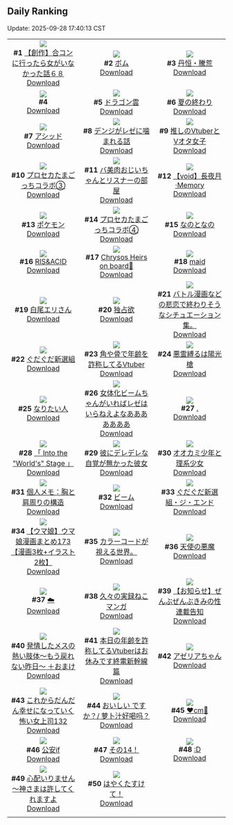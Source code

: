 ## Daily Ranking
Update: 2025-09-28 17:40:13 CST

|      |      |      |
| :----: | :----: | :----: |
| ![](https://i.pixiv.re/c/240x480/img-master/img/2025/09/26/02/08/18/135535089_p0_master1200.jpg)<br>**#1** [【創作】合コンに行ったら女がいなかった話６８](https://www.pixiv.net/artworks/135535089)<br>[Download](https://i.pixiv.re/img-original/img/2025/09/26/02/08/18/135535089_p0.jpg) | ![](https://i.pixiv.re/c/240x480/img-master/img/2025/09/27/00/00/16/135571054_p0_master1200.jpg)<br>**#2** [ボム](https://www.pixiv.net/artworks/135571054)<br>[Download](https://i.pixiv.re/img-original/img/2025/09/27/00/00/16/135571054_p0.jpg) | ![](https://i.pixiv.re/c/240x480/img-master/img/2025/09/26/00/00/14/135535074_p0_master1200.jpg)<br>**#3** [丹恒・騰荒](https://www.pixiv.net/artworks/135535074)<br>[Download](https://i.pixiv.re/img-original/img/2025/09/26/00/00/14/135535074_p0.jpg) |
| ![](https://s.pximg.net/common/images/limit_unviewable_s.png)<br>**#4** [](https://www.pixiv.net/artworks/135595863)<br>[Download](https://s.pximg.net/common/images/limit_unviewable_s.png) | ![](https://i.pixiv.re/c/240x480/img-master/img/2025/09/26/07/30/04/135544310_p0_master1200.jpg)<br>**#5** [ドラゴン雲](https://www.pixiv.net/artworks/135544310)<br>[Download](https://i.pixiv.re/img-original/img/2025/09/26/07/30/04/135544310_p0.jpg) | ![](https://i.pixiv.re/c/240x480/img-master/img/2025/09/26/00/01/27/135535327_p0_master1200.jpg)<br>**#6** [夏の終わり](https://www.pixiv.net/artworks/135535327)<br>[Download](https://i.pixiv.re/img-original/img/2025/09/26/00/01/27/135535327_p0.png) |
| ![](https://i.pixiv.re/c/240x480/img-master/img/2025/09/26/00/17/00/135536173_p0_master1200.jpg)<br>**#7** [アシッド](https://www.pixiv.net/artworks/135536173)<br>[Download](https://i.pixiv.re/img-original/img/2025/09/26/00/17/00/135536173_p0.png) | ![](https://i.pixiv.re/c/240x480/img-master/img/2025/09/26/00/16/16/135536146_p0_master1200.jpg)<br>**#8** [デンジがレゼに噛まれる話](https://www.pixiv.net/artworks/135536146)<br>[Download](https://i.pixiv.re/img-original/img/2025/09/26/00/16/16/135536146_p0.png) | ![](https://i.pixiv.re/c/240x480/img-master/img/2025/09/26/18/00/37/135556429_p0_master1200.jpg)<br>**#9** [推しのVtuberとVオタ女子](https://www.pixiv.net/artworks/135556429)<br>[Download](https://i.pixiv.re/img-original/img/2025/09/26/18/00/37/135556429_p0.jpg) |
| ![](https://i.pixiv.re/c/240x480/img-master/img/2025/09/26/17/38/40/135555720_p0_master1200.jpg)<br>**#10** [プロセカたまごっちコラボ③](https://www.pixiv.net/artworks/135555720)<br>[Download](https://i.pixiv.re/img-original/img/2025/09/26/17/38/40/135555720_p0.jpg) | ![](https://i.pixiv.re/c/240x480/img-master/img/2025/09/27/00/01/35/135571306_p0_master1200.jpg)<br>**#11** [バ美肉おじいちゃんとリスナーの部屋](https://www.pixiv.net/artworks/135571306)<br>[Download](https://i.pixiv.re/img-original/img/2025/09/27/00/01/35/135571306_p0.jpg) | ![](https://i.pixiv.re/c/240x480/img-master/img/2025/09/26/00/31/02/135536751_p0_master1200.jpg)<br>**#12** [【void】長夜月·Memory](https://www.pixiv.net/artworks/135536751)<br>[Download](https://i.pixiv.re/img-original/img/2025/09/26/00/31/02/135536751_p0.jpg) |
| ![](https://i.pixiv.re/c/240x480/img-master/img/2025/09/26/17/56/02/135556156_p0_master1200.jpg)<br>**#13** [ポケモン](https://www.pixiv.net/artworks/135556156)<br>[Download](https://i.pixiv.re/img-original/img/2025/09/26/17/56/02/135556156_p0.jpg) | ![](https://i.pixiv.re/c/240x480/img-master/img/2025/09/27/13/38/39/135589149_p0_master1200.jpg)<br>**#14** [プロセカたまごっちコラボ④](https://www.pixiv.net/artworks/135589149)<br>[Download](https://i.pixiv.re/img-original/img/2025/09/27/13/38/39/135589149_p0.jpg) | ![](https://i.pixiv.re/c/240x480/img-master/img/2025/09/26/18/12/27/135557027_p0_master1200.jpg)<br>**#15** [なのとなの](https://www.pixiv.net/artworks/135557027)<br>[Download](https://i.pixiv.re/img-original/img/2025/09/26/18/12/27/135557027_p0.png) |
| ![](https://i.pixiv.re/c/240x480/img-master/img/2025/09/26/00/50/53/135537462_p0_master1200.jpg)<br>**#16** [RIS&ACID](https://www.pixiv.net/artworks/135537462)<br>[Download](https://i.pixiv.re/img-original/img/2025/09/26/00/50/53/135537462_p0.jpg) | ![](https://i.pixiv.re/c/240x480/img-master/img/2025/09/26/23/13/42/135563356_p0_master1200.jpg)<br>**#17** [Chrysos Heirs on board🚀](https://www.pixiv.net/artworks/135563356)<br>[Download](https://i.pixiv.re/img-original/img/2025/09/26/23/13/42/135563356_p0.png) | ![](https://i.pixiv.re/c/240x480/img-master/img/2025/09/26/12/38/47/135549789_p0_master1200.jpg)<br>**#18** [maid](https://www.pixiv.net/artworks/135549789)<br>[Download](https://i.pixiv.re/img-original/img/2025/09/26/12/38/47/135549789_p0.jpg) |
| ![](https://i.pixiv.re/c/240x480/img-master/img/2025/09/26/00/02/08/135535407_p0_master1200.jpg)<br>**#19** [白尾エリさん](https://www.pixiv.net/artworks/135535407)<br>[Download](https://i.pixiv.re/img-original/img/2025/09/26/00/02/08/135535407_p0.png) | ![](https://i.pixiv.re/c/240x480/img-master/img/2025/09/26/19/00/16/135558538_p0_master1200.jpg)<br>**#20** [独占欲](https://www.pixiv.net/artworks/135558538)<br>[Download](https://i.pixiv.re/img-original/img/2025/09/26/19/00/16/135558538_p0.jpg) | ![](https://i.pixiv.re/c/240x480/img-master/img/2025/09/27/11/05/28/135575392_p0_master1200.jpg)<br>**#21** [バトル漫画などの悲恋で終わりそうなシチュエーション集。](https://www.pixiv.net/artworks/135575392)<br>[Download](https://i.pixiv.re/img-original/img/2025/09/27/11/05/28/135575392_p0.jpg) |
| ![](https://i.pixiv.re/c/240x480/img-master/img/2025/09/26/00/01/13/135535293_p0_master1200.jpg)<br>**#22** [ぐだぐだ新選組](https://www.pixiv.net/artworks/135535293)<br>[Download](https://i.pixiv.re/img-original/img/2025/09/26/00/01/13/135535293_p0.png) | ![](https://i.pixiv.re/c/240x480/img-master/img/2025/09/26/21/01/30/135563317_p0_master1200.jpg)<br>**#23** [角や骨で年齢を詐称してるVtuber](https://www.pixiv.net/artworks/135563317)<br>[Download](https://i.pixiv.re/img-original/img/2025/09/26/21/01/30/135563317_p0.png) | ![](https://i.pixiv.re/c/240x480/img-master/img/2025/09/26/07/05/29/135543877_p0_master1200.jpg)<br>**#24** [悪霊縛るは陽光槍](https://www.pixiv.net/artworks/135543877)<br>[Download](https://i.pixiv.re/img-original/img/2025/09/26/07/05/29/135543877_p0.jpg) |
| ![](https://i.pixiv.re/c/240x480/img-master/img/2025/09/26/20/03/26/135560961_p0_master1200.jpg)<br>**#25** [なりたい人](https://www.pixiv.net/artworks/135560961)<br>[Download](https://i.pixiv.re/img-original/img/2025/09/26/20/03/26/135560961_p0.jpg) | ![](https://i.pixiv.re/c/240x480/img-master/img/2025/09/26/18/26/56/135557447_p0_master1200.jpg)<br>**#26** [女体化ビームちゃんがいればレゼはいらねえよなあああああああ](https://www.pixiv.net/artworks/135557447)<br>[Download](https://i.pixiv.re/img-original/img/2025/09/26/18/26/56/135557447_p0.jpg) | ![](https://i.pixiv.re/c/240x480/img-master/img/2025/09/26/00/00/14/135535070_p0_master1200.jpg)<br>**#27** [.](https://www.pixiv.net/artworks/135535070)<br>[Download](https://i.pixiv.re/img-original/img/2025/09/26/00/00/14/135535070_p0.jpg) |
| ![](https://i.pixiv.re/c/240x480/img-master/img/2025/09/27/17/41/26/135595930_p0_master1200.jpg)<br>**#28** [「 Into the "World's" Stage 」](https://www.pixiv.net/artworks/135595930)<br>[Download](https://i.pixiv.re/img-original/img/2025/09/27/17/41/26/135595930_p0.jpg) | ![](https://i.pixiv.re/c/240x480/img-master/img/2025/09/26/22/32/41/135567360_p0_master1200.jpg)<br>**#29** [彼にデレデレな自覚が無かった彼女](https://www.pixiv.net/artworks/135567360)<br>[Download](https://i.pixiv.re/img-original/img/2025/09/26/22/32/41/135567360_p0.png) | ![](https://i.pixiv.re/c/240x480/img-master/img/2025/09/26/18/27/34/135557472_p0_master1200.jpg)<br>**#30** [オオカミ少年と理系少女](https://www.pixiv.net/artworks/135557472)<br>[Download](https://i.pixiv.re/img-original/img/2025/09/26/18/27/34/135557472_p0.jpg) |
| ![](https://i.pixiv.re/c/240x480/img-master/img/2025/09/27/06/00/09/135579234_p0_master1200.jpg)<br>**#31** [個人メモ：胸と肩周りの構造](https://www.pixiv.net/artworks/135579234)<br>[Download](https://i.pixiv.re/img-original/img/2025/09/27/06/00/09/135579234_p0.jpg) | ![](https://i.pixiv.re/c/240x480/img-master/img/2025/09/26/18/47/32/135558097_p0_master1200.jpg)<br>**#32** [ビーム](https://www.pixiv.net/artworks/135558097)<br>[Download](https://i.pixiv.re/img-original/img/2025/09/26/18/47/32/135558097_p0.png) | ![](https://i.pixiv.re/c/240x480/img-master/img/2025/09/27/00/00/12/135571022_p0_master1200.jpg)<br>**#33** [ぐだぐだ新選組・ジ・エンド](https://www.pixiv.net/artworks/135571022)<br>[Download](https://i.pixiv.re/img-original/img/2025/09/27/00/00/12/135571022_p0.jpg) |
| ![](https://i.pixiv.re/c/240x480/img-master/img/2025/09/26/00/21/20/135536314_p0_master1200.jpg)<br>**#34** [【ウマ娘】ウマ娘漫画まとめ173【漫画3枚+イラスト2枚】](https://www.pixiv.net/artworks/135536314)<br>[Download](https://i.pixiv.re/img-original/img/2025/09/26/00/21/20/135536314_p0.jpg) | ![](https://i.pixiv.re/c/240x480/img-master/img/2025/09/27/19/16/16/135599589_p0_master1200.jpg)<br>**#35** [カラーコードが視える世界。](https://www.pixiv.net/artworks/135599589)<br>[Download](https://i.pixiv.re/img-original/img/2025/09/27/19/16/16/135599589_p0.jpg) | ![](https://i.pixiv.re/c/240x480/img-master/img/2025/09/26/00/00/09/135535036_p0_master1200.jpg)<br>**#36** [天使の悪魔](https://www.pixiv.net/artworks/135535036)<br>[Download](https://i.pixiv.re/img-original/img/2025/09/26/00/00/09/135535036_p0.png) |
| ![](https://i.pixiv.re/c/240x480/img-master/img/2025/09/26/01/41/46/135538875_p0_master1200.jpg)<br>**#37** [☁️](https://www.pixiv.net/artworks/135538875)<br>[Download](https://i.pixiv.re/img-original/img/2025/09/26/01/41/46/135538875_p0.png) | ![](https://i.pixiv.re/c/240x480/img-master/img/2025/09/27/18/00/19/135596592_p0_master1200.jpg)<br>**#38** [久々の実録ねこマンガ](https://www.pixiv.net/artworks/135596592)<br>[Download](https://i.pixiv.re/img-original/img/2025/09/27/18/00/19/135596592_p0.jpg) | ![](https://i.pixiv.re/c/240x480/img-master/img/2025/09/27/00/00/08/135570998_p0_master1200.jpg)<br>**#39** [【お知らせ】ぜんぶぜんぶきみの性 連載告知](https://www.pixiv.net/artworks/135570998)<br>[Download](https://i.pixiv.re/img-original/img/2025/09/27/00/00/08/135570998_p0.jpg) |
| ![](https://i.pixiv.re/c/240x480/img-master/img/2025/09/27/19/19/13/135599678_p0_master1200.jpg)<br>**#40** [発情したメスの熱い肢体〜もう戻れない昨日〜 ＋おまけ](https://www.pixiv.net/artworks/135599678)<br>[Download](https://i.pixiv.re/img-original/img/2025/09/27/19/19/13/135599678_p0.png) | ![](https://i.pixiv.re/c/240x480/img-master/img/2025/09/27/21/20/33/135604744_p0_master1200.jpg)<br>**#41** [本日の年齢を詐称してるVtuberはお休みです終電新幹線篇](https://www.pixiv.net/artworks/135604744)<br>[Download](https://i.pixiv.re/img-original/img/2025/09/27/21/20/33/135604744_p0.png) | ![](https://i.pixiv.re/c/240x480/img-master/img/2025/09/26/17/09/34/135555043_p0_master1200.jpg)<br>**#42** [アゼリアちゃん](https://www.pixiv.net/artworks/135555043)<br>[Download](https://i.pixiv.re/img-original/img/2025/09/26/17/09/34/135555043_p0.png) |
| ![](https://i.pixiv.re/c/240x480/img-master/img/2025/09/26/17/00/23/135554752_p0_master1200.jpg)<br>**#43** [これからだんだん幸せになっていく怖い女上司132](https://www.pixiv.net/artworks/135554752)<br>[Download](https://i.pixiv.re/img-original/img/2025/09/26/17/00/23/135554752_p0.jpg) | ![](https://i.pixiv.re/c/240x480/img-master/img/2025/09/26/20/03/24/135560960_p0_master1200.jpg)<br>**#44** [おいしい ですか？/ 萝卜汁好喝吗？](https://www.pixiv.net/artworks/135560960)<br>[Download](https://i.pixiv.re/img-original/img/2025/09/26/20/03/24/135560960_p0.jpg) | ![](https://i.pixiv.re/c/240x480/img-master/img/2025/09/26/20/28/50/135561844_p0_master1200.jpg)<br>**#45** [❤️cm🩵](https://www.pixiv.net/artworks/135561844)<br>[Download](https://i.pixiv.re/img-original/img/2025/09/26/20/28/50/135561844_p0.png) |
| ![](https://i.pixiv.re/c/240x480/img-master/img/2025/09/27/02/30/43/135576286_p0_master1200.jpg)<br>**#46** [公安if](https://www.pixiv.net/artworks/135576286)<br>[Download](https://i.pixiv.re/img-original/img/2025/09/27/02/30/43/135576286_p0.png) | ![](https://i.pixiv.re/c/240x480/img-master/img/2025/09/26/20/43/34/135562415_p0_master1200.jpg)<br>**#47** [その14！](https://www.pixiv.net/artworks/135562415)<br>[Download](https://i.pixiv.re/img-original/img/2025/09/26/20/43/34/135562415_p0.jpg) | ![](https://i.pixiv.re/c/240x480/img-master/img/2025/09/27/14/13/11/135590125_p0_master1200.jpg)<br>**#48** [:D](https://www.pixiv.net/artworks/135590125)<br>[Download](https://i.pixiv.re/img-original/img/2025/09/27/14/13/11/135590125_p0.jpg) |
| ![](https://i.pixiv.re/c/240x480/img-master/img/2025/09/27/00/00/14/135571035_p0_master1200.jpg)<br>**#49** [心配いりません～神さまは許してくれますよ](https://www.pixiv.net/artworks/135571035)<br>[Download](https://i.pixiv.re/img-original/img/2025/09/27/00/00/14/135571035_p0.jpg) | ![](https://i.pixiv.re/c/240x480/img-master/img/2025/09/26/19/11/22/135559047_p0_master1200.jpg)<br>**#50** [はやくたすけて！](https://www.pixiv.net/artworks/135559047)<br>[Download](https://i.pixiv.re/img-original/img/2025/09/26/19/11/22/135559047_p0.jpg) |
|      |
